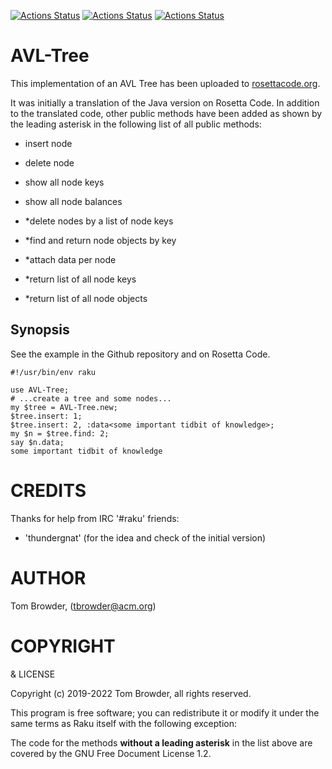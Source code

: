 [![Actions Status](https://github.com/tbrowder/AVL-Tree/actions/workflows/linux.yml/badge.svg)](https://github.com/tbrowder/AVL-Tree/actions) [![Actions Status](https://github.com/tbrowder/AVL-Tree/actions/workflows/macos.yml/badge.svg)](https://github.com/tbrowder/AVL-Tree/actions) [![Actions Status](https://github.com/tbrowder/AVL-Tree/actions/workflows/windows.yml/badge.svg)](https://github.com/tbrowder/AVL-Tree/actions)

AVL-Tree
========

This implementation of an AVL Tree has been uploaded to [rosettacode.org](https://rosettacode.org).

It was initially a translation of the Java version on Rosetta Code. In addition to the translated code, other public methods have been added as shown by the leading asterisk in the following list of all public methods:

  * insert node

  * delete node

  * show all node keys

  * show all node balances

  * *delete nodes by a list of node keys

  * *find and return node objects by key

  * *attach data per node

  * *return list of all node keys

  * *return list of all node objects

Synopsis
--------

See the example in the Github repository and on Rosetta Code.

    #!/usr/bin/env raku

    use AVL-Tree;
    # ...create a tree and some nodes...
    my $tree = AVL-Tree.new;
    $tree.insert: 1;
    $tree.insert: 2, :data<some important tidbit of knowledge>;
    my $n = $tree.find: 2;
    say $n.data;
    some important tidbit of knowledge

CREDITS
=======

Thanks for help from IRC '#raku' friends:

  * 'thundergnat' (for the idea and check of the initial version)

AUTHOR
======



Tom Browder, (tbrowder@acm.org)

COPYRIGHT
=========

& LICENSE

Copyright (c) 2019-2022 Tom Browder, all rights reserved.

This program is free software; you can redistribute it or modify it under the same terms as Raku itself with the following exception:

The code for the methods **without a leading asterisk** in the list above are covered by the GNU Free Document License 1.2.

